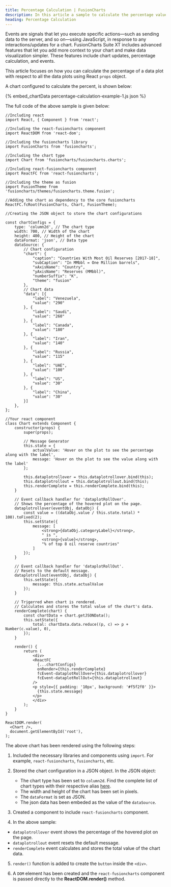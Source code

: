 ```yaml
---
title: Percentage Calculation | FusionCharts
description: In this article a sample to calculate the percentage value of the data plot with respect to the total is created.
heading: Percentage Calculation
---
```


Events are signals that let you execute specific actions—such as sending data to the server, and so on—using JavaScript, in response to any interactions/updates for a chart. FusionCharts Suite XT includes advanced features that let you add more context to your chart and make data visualization simpler. These features include chart updates, percentage calculation, and events.

This article focuses on how you can calculate the percentage of a data plot with respect to all the data plots using React `props` object.

A chart configured to calculate the percent, is shown below:

{% embed_chartData percentage-calculation-example-1.js json %}

The full code of the above sample is given below:

```
//Including react
import React, { Component } from 'react';

//Including the react-fusioncharts component
import ReactDOM from 'react-dom';

//Including the fusioncharts library
import FusionCharts from 'fusioncharts';

//Including the chart type
import Chart from 'fusioncharts/fusioncharts.charts';

//Including react-fusioncharts component
import ReactFC from 'react-fusioncharts';

//Including the theme as fusion
import FusionTheme from 'fusioncharts/themes/fusioncharts.theme.fusion';

//Adding the chart as dependency to the core fusioncharts
ReactFC.fcRoot(FusionCharts, Chart, FusionTheme);

//Creating the JSON object to store the chart configurations

const chartConfigs = {
	type: 'column2d', // The chart type
	width: 700, // Width of the chart
	height: 400, // Height of the chart
	dataFormat: 'json', // Data type
	dataSource: {
		// Chart configuration
	    "chart": {
	        "caption": "Countries With Most Oil Reserves [2017-18]",
	        "subCaption": "In MMbbl = One Million barrels",
	        "xAxisName": "Country",
	        "yAxisName": "Reserves (MMbbl)",
	        "numberSuffix": "K",
	        "theme": "fusion"
	    },
	    // Chart data
	    "data": [{
	        "label": "Venezuela",
	        "value": "290"
	    }, {
	        "label": "Saudi",
	        "value": "260"
	    }, {
	        "label": "Canada",
	        "value": "180"
	    }, {
	        "label": "Iran",
	        "value": "140"
	    }, {
	        "label": "Russia",
	        "value": "115"
	    }, {
	        "label": "UAE",
	        "value": "100"
	    }, {
	        "label": "US",
	        "value": "30"
	    }, {
	        "label": "China",
	        "value": "30"
	    }]
	},
};

//Your react component
class Chart extends Component {
 	constructor(props) {
    	super(props);

    	// Message Generator 
    	this.state = {
      		actualValue: 'Hover on the plot to see the percentage along with the label',
      		message: 'Hover on the plot to see the value along with the label'
		};

	    this.dataplotrollover = this.dataplotrollover.bind(this);
	    this.dataplotrollout = this.dataplotrollout.bind(this);
	    this.renderComplete = this.renderComplete.bind(this);
  	}

  	// Event callback handler for 'dataplotRollOver'.
  	// Shows the percentage of the hovered plot on the page.
  	dataplotrollover(eventObj, dataObj) {
    	const value = ((dataObj.value / this.state.total) * 100).toFixed(2);
		this.setState({
  			message: [
		        <strong>{dataObj.categoryLabel}</strong>,
		        " is ",
		        <strong>{value}</strong>,
		        "% of top 8 oil reserve countries"
  			]
		});
  	}

 	// Event callback handler for 'dataplotRollOut'.
  	// Resets to the default message.
  	dataplotrollout(eventObj, dataObj) {
    	this.setState({
      		message: this.state.actualValue
    	});
  	}

  	// Trigerred when chart is rendered.
  	// Calculates and stores the total value of the chart's data.
  	renderComplete(chart) {
    	const chartData = chart.getJSONData();
    	this.setState({
      		total: chartData.data.reduce((p, c) => p + Number(c.value), 0),
    	});
  	}

	render() {
    	return (
			<div>
			<ReactFC
			  {...chartConfigs}
			  onRender={this.renderComplete}
			  fcEvent-dataplotRollOver={this.dataplotrollover}
			  fcEvent-dataplotRollOut={this.dataplotrollout}
			/>
			<p style={{ padding: '10px', background: '#f5f2f0' }}>
			  {this.state.message}
			</p>
			</div>
    	);
  	}
}

ReactDOM.render(
  <Chart />,
  document.getElementById('root'),
);
```

The above chart has been rendered using the following steps:

1. Included the necessary libraries and components using `import`. For example, `react-fusioncharts`, `fusioncharts`, etc.

2. Stored the chart configuration in a JSON object. In the JSON object:
    * The chart type has been set to `column2d`. Find the complete list of chart types with their respective alias [here](https://www.fusioncharts.com/dev/chart-guide/list-of-charts).
    * The width and height of the chart has been set in pixels. 
    * The `dataFormat` is set as JSON.
    * The json data has been embeded as the value of the `dataSource`.

3. Created a component to include `react-fusioncharts` component.

4. In the above sample:
* `dataplotrollover` event shows the percentage of the hovered plot on the page.
* `dataplotrollout` event resets the default message.
* `renderComplete` event calculates and stores the total value of the chart data.

5. `render()` function is added to create the `button` inside the `<div>`.

6. A `DOM` element has been created and the `react-fusioncharts` component is passed directly to the **ReactDOM.render()** method.